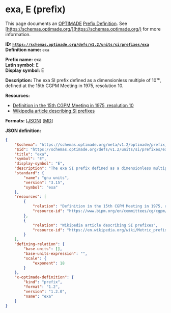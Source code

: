 # exa, E (prefix)

This page documents an [OPTIMADE](https://www.optimade.org/) [Prefix Definition](https://schemas.optimade.org/#definitions). See [https://schemas.optimade.org/](https://schemas.optimade.org/) for more information.

**ID: [`https://schemas.optimade.org/defs/v1.2/units/si/prefixes/exa`](https://schemas.optimade.org/defs/v1.2/units/si/prefixes/exa)**  
**Definition name:** `exa`

**Prefix name:** exa  
**Latin symbol:** E  
**Display symbol:** E  
  
**Description:** The exa SI prefix defined as a dimensionless multiple of 10¹⁸, defined at the 15th CGPM Meeting in 1975, resolution 10.



**Resources:**

- [Definition in the 15th CGPM Meeting in 1975, resolution 10](https://www.bipm.org/en/committees/cg/cgpm/15-1975/resolution-10)
- [Wikipedia article describing SI prefixes](https://en.wikipedia.org/wiki/Metric_prefix)


**Formats:** [[JSON](exa.json)] [[MD](exa.md)]

**JSON definition:**

``` json
{
    "$schema": "https://schemas.optimade.org/meta/v1.2/optimade/prefix_definition.md",
    "$id": "https://schemas.optimade.org/defs/v1.2/units/si/prefixes/exa",
    "title": "exa",
    "symbol": "E",
    "display-symbol": "E",
    "description": "The exa SI prefix defined as a dimensionless multiple of 10\u00b9\u2078, defined at the 15th CGPM Meeting in 1975, resolution 10.",
    "standard": {
        "name": "gnu units",
        "version": "3.15",
        "symbol": "exa"
    },
    "resources": [
        {
            "relation": "Definition in the 15th CGPM Meeting in 1975, resolution 10",
            "resource-id": "https://www.bipm.org/en/committees/cg/cgpm/15-1975/resolution-10"
        },
        {
            "relation": "Wikipedia article describing SI prefixes",
            "resource-id": "https://en.wikipedia.org/wiki/Metric_prefix"
        }
    ],
    "defining-relation": {
        "base-units": [],
        "base-units-expression": "",
        "scale": {
            "exponent": 18
        }
    },
    "x-optimade-definition": {
        "kind": "prefix",
        "format": "1.2",
        "version": "1.2.0",
        "name": "exa"
    }
}
```